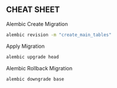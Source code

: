## CHEAT SHEET


Alembic Create Migration
```sh
alembic revision -m "create_main_tables"
```

Apply Migration
```sh
alembic upgrade head
```

Alembic Rollback Migration
```sh
alembic downgrade base
```